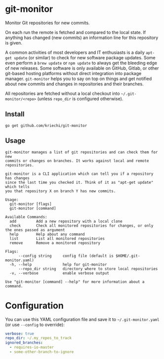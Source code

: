 # git-monitor
Monitor Git repositories for new commits.

On each run the remote is fetched and compared to the local state. If anything
has changed (new commits) an information line for this repository is given.

A common activities of most developers and IT enthusiasts is a daily `apt-get
update` (or similar) to check for new software package updates. Some even
perform a `brew update` or `npm update` to always get the bleeding edge of new
releases. Some software is only available on GitHub, Gitlab, or other git-based
hosting platforms without direct integration into package manager. `git-monitor`
helps you to say on top on things and get notified about new commits and changes
in repositories and their branches.

All repositories are fetched without a local checkout into
`~/.git-monitor/<repo>` (unless `repo_dir` is configured otherwise).

## Install

```console
go get github.com/kriechi/git-monitor
```

## Usage

```
git-monitor manages a list of git repositories and can check them for new
commits or changes on branches. It works against local and remote repositories.

git-monitor is a CLI application which can tell you if a repository has changes
since the last time you checked it. Think of it as "apt-get update" which tells
you that repository X on branch Y has new commits.

Usage:
  git-monitor [flags]
  git-monitor [command]

Available Commands:
  add         Add a new repository with a local clone
  check       Check all monitored repositories for changes, or only the ones passed as argument
  help        Help about any command
  list        List all monitored repositories
  remove      Remove a monitored repository

Flags:
      --config string     config file (default is $HOME/.git-monitor.yaml)
  -h, --help              help for git-monitor
      --repo_dir string   directory where to store local repositories
  -v, --verbose           enable verbose output

Use "git-monitor [command] --help" for more information about a command.
```

# Configuration

You can use this YAML configuration file and save it to `~/.git-monitor.yaml`
(or use `--config` to override):
```yaml
verbose: true
repo_dir: ~/.my_repos_to_track
ignored_branches:
  - requires-io-master
  - some-other-branch-to-ignore
```
